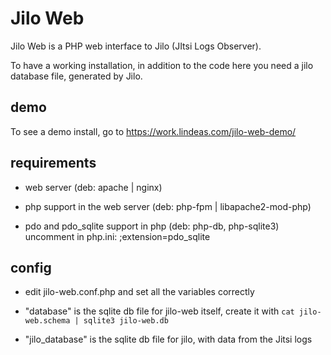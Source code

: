 # Jilo Web

Jilo Web is a PHP web interface to Jilo (JItsi Logs Observer).

To have a working installation, in addition to the code here you need a jilo database file, generated by Jilo.

## demo

To see a demo install, go to https://work.lindeas.com/jilo-web-demo/

## requirements

- web server (deb: apache | nginx)

- php support in the web server (deb: php-fpm | libapache2-mod-php)

- pdo and pdo_sqlite support in php (deb: php-db, php-sqlite3) uncomment in php.ini: ;extension=pdo_sqlite

## config

- edit jilo-web.conf.php and set all the variables correctly

- "database" is the sqlite db file for jilo-web itself, create it with `cat jilo-web.schema | sqlite3 jilo-web.db`

- "jilo_database" is the sqlite db file for jilo, with data from the Jitsi logs
